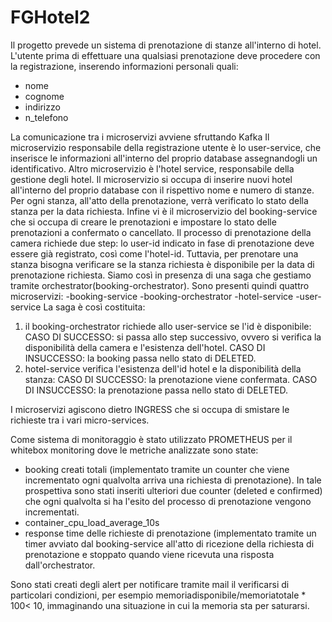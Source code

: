# FGHotel2
Il progetto prevede un sistema di prenotazione di stanze all'interno di hotel.
L'utente prima di effettuare una qualsiasi prenotazione deve procedere con la registrazione, inserendo informazioni personali quali:
- nome
- cognome
- indirizzo
- n_telefono

La comunicazione tra i microservizi avviene sfruttando Kafka
Il microservizio responsabile della registrazione utente è lo user-service, che inserisce le informazioni all'interno del proprio database assegnandogli un identificativo.
Altro microservizio è l'hotel service, responsabile della gestione degli hotel.
Il microservizio si occupa di inserire nuovi hotel all'interno del proprio database con il rispettivo nome e numero di stanze. Per ogni stanza, all'atto della prenotazione, verrà verificato lo stato della stanza per la data richiesta.
Infine vi è il microservizio del booking-service che si occupa di creare le prenotazioni e impostare lo stato delle prenotazioni a confermato o cancellato.
Il processo di prenotazione della camera richiede due step: lo user-id indicato in fase di prenotazione deve essere già registrato, così come l'hotel-id. Tuttavia, per prenotare una stanza bisogna verificare se la stanza richiesta è disponibile per la data di prenotazione richiesta. Siamo così in presenza di una saga che gestiamo tramite orchestrator(booking-orchestrator).
Sono presenti quindi quattro microservizi:
-booking-service
-booking-orchestrator
-hotel-service
-user-service
La saga è così costituita:
1. il booking-orchestrator richiede allo user-service se l'id è disponibile:
CASO DI SUCCESSO: si passa allo step successivo, ovvero si verifica la disponibilità della camera e l'esistenza dell'hotel.
CASO DI INSUCCESSO: la booking passa nello stato di DELETED.
2. hotel-service verifica l'esistenza dell'id hotel e la disponibilità della stanza:
CASO DI SUCCESSO: la prenotazione viene confermata.
CASO DI INSUCCESSO: la prenotazione passa nello stato di DELETED.


I microservizi agiscono dietro INGRESS che si occupa di smistare le richieste tra i vari micro-services.

Come sistema di monitoraggio è stato utilizzato PROMETHEUS per il whitebox monitoring dove le metriche analizzate sono state: 

- booking creati totali (implementato tramite un counter che viene incrementato ogni qualvolta arriva una richiesta di prenotazione). In tale prospettiva sono stati inseriti ulteriori due counter (deleted e confirmed) che ogni qualvolta si ha l'esito del processo di prenotazione vengono incrementati.
- container_cpu_load_average_10s
- response time delle richieste di prenotazione (implementato tramite un timer avviato dal booking-service all'atto di ricezione della richiesta di prenotazione e stoppato quando viene ricevuta una risposta dall'orchestrator.

Sono stati creati degli alert per notificare tramite mail il verificarsi di particolari condizioni, per esempio memoriadisponibile/memoriatotale * 100< 10, immaginando una situazione in cui la memoria sta per saturarsi.


